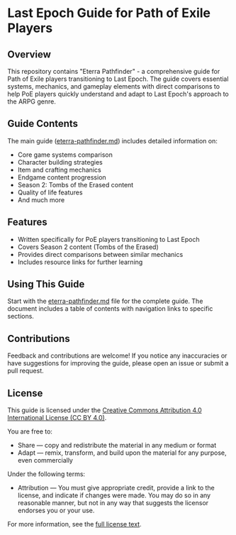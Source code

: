 # Last Epoch Guide for Path of Exile Players

## Overview

This repository contains "Eterra Pathfinder" - a comprehensive guide for Path of Exile players transitioning to Last Epoch. The guide covers essential systems, mechanics, and gameplay elements with direct comparisons to help PoE players quickly understand and adapt to Last Epoch's approach to the ARPG genre.

## Guide Contents

The main guide ([eterra-pathfinder.md](eterra-pathfinder.md)) includes detailed information on:

- Core game systems comparison
- Character building strategies
- Item and crafting mechanics
- Endgame content progression
- Season 2: Tombs of the Erased content
- Quality of life features
- And much more

## Features

- Written specifically for PoE players transitioning to Last Epoch
- Covers Season 2 content (Tombs of the Erased)
- Provides direct comparisons between similar mechanics
- Includes resource links for further learning

## Using This Guide

Start with the [eterra-pathfinder.md](eterra-pathfinder.md) file for the complete guide. The document includes a table of contents with navigation links to specific sections.

## Contributions

Feedback and contributions are welcome! If you notice any inaccuracies or have suggestions for improving the guide, please open an issue or submit a pull request.

## License

This guide is licensed under the [Creative Commons Attribution 4.0 International License (CC BY 4.0)](https://creativecommons.org/licenses/by/4.0/).

You are free to:
- Share — copy and redistribute the material in any medium or format
- Adapt — remix, transform, and build upon the material for any purpose, even commercially

Under the following terms:
- Attribution — You must give appropriate credit, provide a link to the license, and indicate if changes were made. You may do so in any reasonable manner, but not in any way that suggests the licensor endorses you or your use.

For more information, see the [full license text](https://creativecommons.org/licenses/by/4.0/legalcode).

